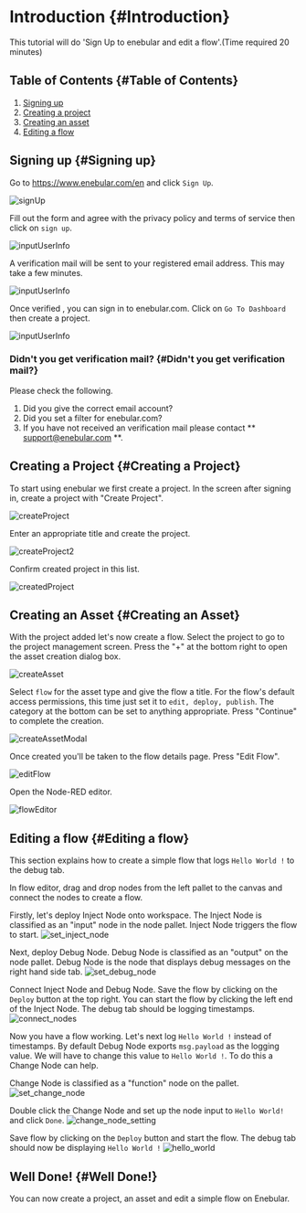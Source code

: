 # Introduction {#Introduction}

This tutorial will do 'Sign Up to enebular and edit a flow'.(Time required 20 minutes)

## Table of Contents {#Table of Contents}

1. [Signing up](#Signingup)
1. [Creating a project](#Creatingaproject)
1. [Creating an asset](#Creatinganasset)
1. [Editing a flow](#Editingaflow)

## Signing up {#Signing up}

Go to https://www.enebular.com/en and click `Sign Up`.

![signUp](./../../img/GetStarted/Introduction-signUp-en.png)

Fill out the form and agree with the privacy policy and terms of service then click on `sign up`.

![inputUserInfo](./../../img/GetStarted/Introduction-inputUserInfo.png)

A verification mail will be sent to your registered email address. This may take a few minutes.

![inputUserInfo](./../../img/GetStarted/Introduction-verifying.png)

Once verified , you can sign in to enebular.com.
Click on `Go To Dashboard` then create a project.

![inputUserInfo](./../../img/GetStarted/Introduction-verified.png)

### Didn't you get verification mail? {#Didn't you get verification mail?}

Please check the following.

1. Did you give the correct email account?
1. Did you set a filter for enebular.com?
1. If you have not received an verification mail please contact ** support@enebular.com **.

## Creating a Project {#Creating a Project}

To start using enebular we first create a project. In the screen after signing in, create a project with "Create Project".

![createProject](./../../img/GetStarted/Introduction-createProject.png)

Enter an appropriate title and create the project.

![createProject2](./../../img/GetStarted/Introduction-createProject2.png)

Confirm created project in this list.

![createdProject](./../../img/GetStarted/Introduction-createdProject.png)

## Creating an Asset {#Creating an Asset}

With the project added let's now create a flow. Select the project to go to the project management screen.
Press the "+" at the bottom right to open the asset creation dialog box.

![createAsset](./../../img/GetStarted/Introduction-createAsset.png)

Select `flow` for the asset type and give the flow a title. For the flow's default access permissions, this time just set it to `edit, deploy, publish`. The category at the bottom can be set to anything appropriate.
Press "Continue" to complete the creation.

![createAssetModal](./../../img/GetStarted/Introduction-createAssetModal.png)

Once created you'll be taken to the flow details page.
Press "Edit Flow".

![editFlow](./../../img/GetStarted/Introduction-editFlow.png)

Open the Node-RED editor.

![flowEditor](./../../img/GetStarted/Introduction-flowEditor.png)

## Editing a flow {#Editing a flow}

This section explains how to create a simple flow that logs `Hello World !` to the debug tab.

In flow editor, drag and drop nodes from the left pallet to the canvas and connect the nodes to create a flow.

Firstly, let's deploy Inject Node onto workspace. The Inject Node is classified as an "input" node in the node pallet.
Inject Node triggers the flow to start.
![set_inject_node](./../../img/GetStarted/Introduction-inject_node.gif)

Next, deploy Debug Node. Debug Node is classified as an "output" on the node pallet.
Debug Node is the node that displays debug messages on the right hand side tab.
![set_debug_node](./../../img/GetStarted/Introduction-debug_node.gif)

Connect Inject Node and Debug Node.
Save the flow by clicking on the `Deploy` button at the top right.
You can start the flow by clicking the left end of the Inject Node. The debug tab should be logging timestamps.
![connect_nodes](./../../img/GetStarted/Introduction-connect_nodes.gif)

Now you have a flow working. Let's next log `Hello World !` instead of timestamps. By default Debug Node exports `msg.payload` as the logging value. We will have to change this value to `Hello World !`. To do this a Change Node can help.

Change Node is classified as a "function" node on the pallet.
![set_change_node](./../../img/GetStarted/Introduction-set_change_node.gif)

Double click the Change Node and set up the node input to `Hello World!` and click `Done`.
![change_node_setting](./../../img/GetStarted/Introduction-change_node_setting.png)

Save flow by clicking on the `Deploy` button and start the flow. The debug tab should now be displaying `Hello World !`
![hello_world](./../../img/GetStarted/Introduction-hello_world.png)

## Well Done! {#Well Done!}

You can now create a project, an asset and edit a simple flow on Enebular.
